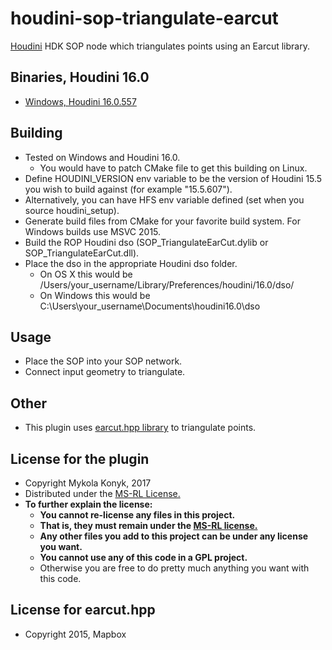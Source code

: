 # houdini-sop-triangulate-earcut

[Houdini](http://www.sidefx.com/index.php) HDK SOP node which triangulates points using an Earcut library.

## Binaries, Houdini 16.0
* [Windows, Houdini 16.0.557](https://github.com/ttvd/houdini-sop-triangulate-earcut/files/) 

## Building

* Tested on Windows and Houdini 16.0.
  * You would have to patch CMake file to get this building on Linux.
* Define HOUDINI_VERSION env variable to be the version of Houdini 15.5 you wish to build against (for example "15.5.607").
* Alternatively, you can have HFS env variable defined (set when you source houdini_setup).
* Generate build files from CMake for your favorite build system. For Windows builds use MSVC 2015.
* Build the ROP Houdini dso (SOP_TriangulateEarCut.dylib or SOP_TriangulateEarCut.dll).
* Place the dso in the appropriate Houdini dso folder.
  * On OS X this would be /Users/your_username/Library/Preferences/houdini/16.0/dso/
  * On Windows this would be C:\Users\your_username\Documents\houdini16.0\dso

## Usage

* Place the SOP into your SOP network.
* Connect input geometry to triangulate.

## Other

* This plugin uses [earcut.hpp library](https://github.com/mapbox/earcut.hpp) to triangulate points.

## License for the plugin

* Copyright Mykola Konyk, 2017
* Distributed under the [MS-RL License.](http://opensource.org/licenses/MS-RL)
* **To further explain the license:**
  * **You cannot re-license any files in this project.**
  * **That is, they must remain under the [MS-RL license.](http://opensource.org/licenses/MS-RL)**
  * **Any other files you add to this project can be under any license you want.**
  * **You cannot use any of this code in a GPL project.**
  * Otherwise you are free to do pretty much anything you want with this code.
  
## License for earcut.hpp
* Copyright 2015, Mapbox

